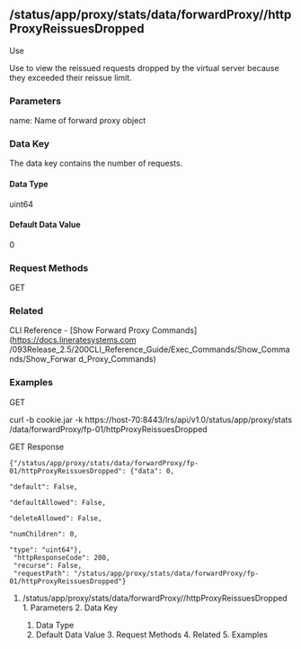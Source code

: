 ## /status/app/proxy/stats/data/forwardProxy/<name>/httpProxyReissuesDropped

Use

Use to view the reissued requests dropped by the virtual server because they
exceeded their reissue limit.

### Parameters

name: Name of forward proxy object

### Data Key

The data key contains the number of requests.

#### Data Type

uint64

#### Default Data Value

0

### Request Methods

GET

### Related

CLI Reference - [Show Forward Proxy Commands](https://docs.lineratesystems.com
/093Release_2.5/200CLI_Reference_Guide/Exec_Commands/Show_Commands/Show_Forwar
d_Proxy_Commands)

### Examples

GET

curl -b cookie.jar -k https://host-70:8443/lrs/api/v1.0/status/app/proxy/stats
/data/forwardProxy/fp-01/httpProxyReissuesDropped

GET Response

    
    {"/status/app/proxy/stats/data/forwardProxy/fp-01/httpProxyReissuesDropped": {"data": 0,
                                                                                   "default": False,
                                                                                   "defaultAllowed": False,
                                                                                   "deleteAllowed": False,
                                                                                   "numChildren": 0,
                                                                                   "type": "uint64"},
     "httpResponseCode": 200,
     "recurse": False,
     "requestPath": "/status/app/proxy/stats/data/forwardProxy/fp-01/httpProxyReissuesDropped"}
    

  1. /status/app/proxy/stats/data/forwardProxy/<name>/httpProxyReissuesDropped
    1. Parameters
    2. Data Key
      1. Data Type
      2. Default Data Value
    3. Request Methods
    4. Related
    5. Examples

